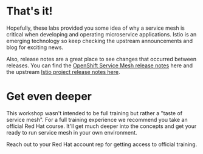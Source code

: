 # That's it!
Hopefully, these labs provided you some idea of why a service mesh is critical when developing and operating microservice applications. Istio is an emerging technology so keep checking the upstream announcements and blog for exciting news.

Also, release notes are a great place to see changes that occurred between releases. You can find the [OpenShift Service Mesh release notes][1] here and the upstream [Istio project release notes here][2].

# Get even deeper
This workshop wasn't intended to be full training but rather a "taste of service mesh". For a full training experience we recommend you take an official Red Hat course. It'll get much deeper into the concepts and get your ready to run service mesh in your own environment.

Reach out to your Red Hat account rep for getting access to official training.

[1]: https://docs.openshift.com/container-platform/latest/service_mesh/servicemesh-release-notes.html
[2]: https://istio.io/news/releases/
